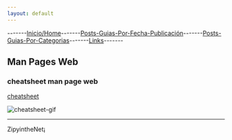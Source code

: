 ```yaml
---
layout: default
---
```

-------[Inicio/Home](./../index.html)-------[Posts-Guias-Por-Fecha-Publicación](./../posts.html)-------[Posts-Guias-Por-Categorias](./../categorias.html)-------[Links](./../links.html)-------

## Man Pages Web

### cheatsheet man page web

[cheatsheet](https://cheat.sh/)

![cheatsheet-gif](https://miro.medium.com/max/640/1*HHYL5cFbXrt2fCKBvLGkDw.gif)

-----------------------------------------------------------------------------

ZipyintheNet¡
